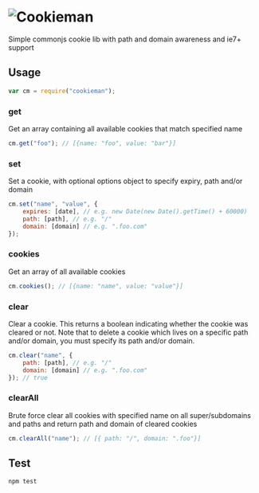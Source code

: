#  ![Cookieman](https://cloud.githubusercontent.com/assets/640611/11089200/f075ee22-885f-11e5-8cda-d620b6b79c69.png)
Simple commonjs cookie lib with path and domain awareness and ie7+ support


## Usage    
```javascript
var cm = require("cookieman");
```

### get
Get an array containing all available cookies that match specified name
```javascript
cm.get("foo"); // [{name: "foo", value: "bar"}]
```

### set
Set a cookie, with optional options object to specify expiry, path and/or domain
```javascript
cm.set("name", "value", {
	expires: [date], // e.g. new Date(new Date().getTime() + 60000)
	path: [path], // e.g. "/"
	domain: [domain] // e.g. ".foo.com"
});
```

### cookies
Get an array of all available cookies
```javascript
cm.cookies(); // [{name: "name", value: "value"}]
```

### clear
Clear a cookie. This returns a boolean indicating whether the cookie was cleared or not.
Note that to delete a cookie which lives on a specific path and/or domain, you must specify its path and/or domain.
```javascript
cm.clear("name", {
	path: [path], // e.g. "/"
	domain: [domain] // e.g. ".foo.com"
}); // true
```

### clearAll
Brute force clear all cookies with specified name on all super/subdomains and paths and return path and domain of cleared cookies
```javascript
cm.clearAll("name"); // [{ path: "/", domain: ".foo"}]
```
## Test

```
npm test
```
